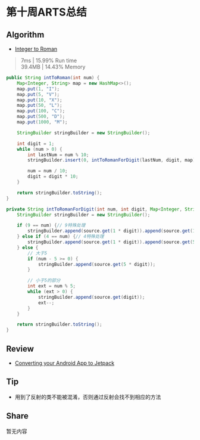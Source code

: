 # 第十周ARTS总结
## Algorithm
- [Integer to Roman](https://leetcode.com/problems/integer-to-roman/)
> 7ms | 15.99% Run time  
> 39.4MB | 14.43% Memory
```java
public String intToRoman(int num) {
    Map<Integer, String> map = new HashMap<>();
    map.put(1, "I");
    map.put(5, "V");
    map.put(10, "X");
    map.put(50, "L");
    map.put(100, "C");
    map.put(500, "D");
    map.put(1000, "M");

    StringBuilder stringBuilder = new StringBuilder();

    int digit = 1;
    while (num > 0) {
        int lastNum = num % 10;
        stringBuilder.insert(0, intToRomanForDigit(lastNum, digit, map));

        num = num / 10;
        digit = digit * 10;
    }

    return stringBuilder.toString();
}

private String intToRomanForDigit(int num, int digit, Map<Integer, String> source) {
    StringBuilder stringBuilder = new StringBuilder();

    if (9 == num) {// 9特殊处理
        stringBuilder.append(source.get(1 * digit)).append(source.get(10 * digit));
    } else if (4 == num) {// 4特殊处理
        stringBuilder.append(source.get(1 * digit)).append(source.get(5 * digit));
    } else {
        // 大于5
        if (num - 5 >= 0) {
            stringBuilder.append(source.get(5 * digit));
        }

        // 小于5的部分
        int ext = num % 5;
        while (ext > 0) {
            stringBuilder.append(source.get(digit));
            ext--;
        }
    }

    return stringBuilder.toString();
}
```

## Review
- [Converting your Android App to Jetpack](https://medium.com/google-developer-experts/converting-your-android-app-to-jetpack-85aecfce34d3)  

## Tip
+ 用到了反射的类不能被混淆，否则通过反射会找不到相应的方法

## Share
暂无内容